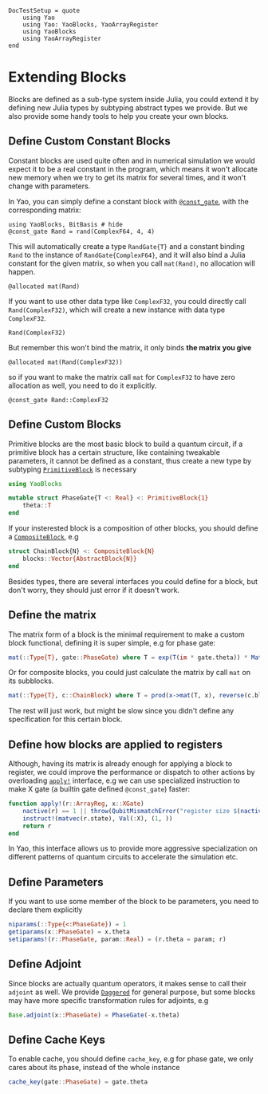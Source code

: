 ```@meta
DocTestSetup = quote
    using Yao
    using Yao: YaoBlocks, YaoArrayRegister
    using YaoBlocks
    using YaoArrayRegister
end
```


# Extending Blocks

Blocks are defined as a sub-type system inside Julia, you could extend it by defining new Julia types by subtyping abstract types we provide. But we also provide some handy tools to help you create your own blocks.

## Define Custom Constant Blocks

Constant blocks are used quite often and in numerical simulation we would expect it to be a real constant in the program, which means it won't allocate new memory when we try to get its matrix for several times, and it won't change with parameters.

In Yao, you can simply define a constant block with [`@const_gate`](@ref), with the corresponding matrix:

```@repl
using YaoBlocks, BitBasis # hide
@const_gate Rand = rand(ComplexF64, 4, 4)
```

This will automatically create a type `RandGate{T}` and a constant binding `Rand` to the instance of `RandGate{ComplexF64}`,
and it will also bind a Julia constant for the given matrix, so when you call `mat(Rand)`, no allocation will happen.

```@repl
@allocated mat(Rand)
```

If you want to use other data type like `ComplexF32`, you could directly call `Rand(ComplexF32)`, which will create a new instance with data type `ComplexF32`.

```@repl
Rand(ComplexF32)
```

But remember this won't bind the matrix, it only binds **the matrix you give**

```@repl
@allocated mat(Rand(ComplexF32))
```

so if you want to make the matrix call `mat` for `ComplexF32` to have zero allocation as well, you need to do it explicitly.

```@repl
@const_gate Rand::ComplexF32
```

## Define Custom Blocks

Primitive blocks are the most basic block to build a quantum circuit, if a primitive block has a certain structure, like containing tweakable parameters, it cannot be defined as a constant, thus create a new type by subtyping [`PrimitiveBlock`](@ref) is necessary

```julia
using YaoBlocks

mutable struct PhaseGate{T <: Real} <: PrimitiveBlock{1}
    theta::T
end
```

If your insterested block is a composition of other blocks, you should define a [`CompositeBlock`](@ref), e.g

```julia
struct ChainBlock{N} <: CompositeBlock{N}
    blocks::Vector{AbstractBlock{N}}
end
```

Besides types, there are several interfaces you could define for a block, but don't worry, they should just error if it doesn't work.

## Define the matrix

The matrix form of a block is the minimal requirement to make a custom block functional, defining it is super simple, e.g for phase gate:

```julia
mat(::Type{T}, gate::PhaseGate) where T = exp(T(im * gate.theta)) * Matrix{Complex{T}}(I, 2, 2)
```

Or for composite blocks, you could just calculate the matrix by call `mat` on its subblocks.

```julia
mat(::Type{T}, c::ChainBlock) where T = prod(x->mat(T, x), reverse(c.blocks))
```

The rest will just work, but might be slow since you didn't define any specification for this certain block.

## Define how blocks are applied to registers

Although, having its matrix is already enough for applying a block to register, we could improve the performance or dispatch to other actions by overloading [`apply!`](@ref) interface, e.g we can use specialized instruction to make X gate (a builtin gate defined `@const_gate`) faster:

```julia
function apply!(r::ArrayReg, x::XGate)
    nactive(r) == 1 || throw(QubitMismatchError("register size $(nactive(r)) mismatch with block size $N"))
    instruct!(matvec(r.state), Val(:X), (1, ))
    return r
end
```

In Yao, this interface allows us to provide more aggressive specialization on different patterns of quantum circuits to accelerate the simulation etc.

## Define Parameters

If you want to use some member of the block to be parameters, you need to declare them explicitly

```julia
niparams(::Type{<:PhaseGate}) = 1
getiparams(x::PhaseGate) = x.theta
setiparams!(r::PhaseGate, param::Real) = (r.theta = param; r)
```

## Define Adjoint

Since blocks are actually quantum operators, it makes sense to call their `adjoint` as well. We provide [`Daggered`](@ref) for general purpose, but some blocks may have more specific transformation rules for adjoints, e.g

```julia
Base.adjoint(x::PhaseGate) = PhaseGate(-x.theta)
```

## Define Cache Keys

To enable cache, you should define `cache_key`, e.g for phase gate, we only cares about its phase, instead of the whole instance

```julia
cache_key(gate::PhaseGate) = gate.theta
```
